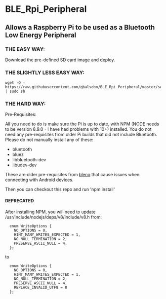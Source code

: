 # BLE_Rpi_Peripheral
## Allows a Raspberry Pi to be used as a Bluetooth Low Energy Peripheral
### THE EASY WAY:
Download the pre-defined SD card image and deploy.

### THE SLIGHTLY LESS EASY WAY:

```
wget -O - https://raw.githubusercontent.com/qbalsdon/BLE_Rpi_Peripheral/master/scripts/setup.sh | sudo sh
```

### THE HARD WAY:
Pre-Requisites:


All you need to do is make sure the Pi is up to date, with NPM (NODE needs to be version 8.9.0 - I have had problems with 10+) installed. You do not need any pre-requisites from older Pi builds that did not include Bluetooth. Please do not manually install any of these: 

- bluetooth
- bluez
- libbluetooth-dev
- libudev-dev

These are older pre-requisites from [bleno](https://github.com/sandeepmistry/bleno) that cause issues when connecting with Android devices.

Then you can checkout this repo and run 'npm install'

#### DEPRECATED
After installing NPM, you will need to update /usr/include/nodejs/deps/v8/include/v8.h from:

```
  enum WriteOptions {
    NO_OPTIONS = 0,
    HINT_MANY_WRITES_EXPECTED = 1,
    NO_NULL_TERMINATION = 2,
    PRESERVE_ASCII_NULL = 4,
  };
```

to

```
  enum WriteOptions {
    NO_OPTIONS = 0,
    HINT_MANY_WRITES_EXPECTED = 1,
    NO_NULL_TERMINATION = 2,
    PRESERVE_ASCII_NULL = 4,
    REPLACE_INVALID_UTF8 = 0
  };
```

